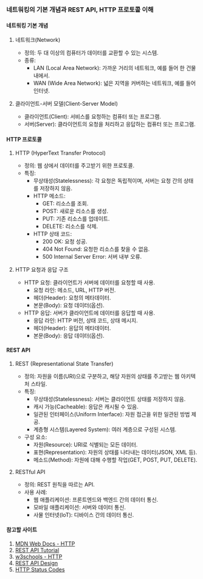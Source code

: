 ### 네트워킹의 기본 개념과 REST API, HTTP 프로토콜 이해

#### 네트워킹 기본 개념

1. 네트워크(Network)
    - 정의: 두 대 이상의 컴퓨터가 데이터를 교환할 수 있는 시스템.
    - 종류:
        - LAN (Local Area Network): 가까운 거리의 네트워크, 예를 들어 한 건물 내에서.
        - WAN (Wide Area Network): 넓은 지역을 커버하는 네트워크, 예를 들어 인터넷.

2. 클라이언트-서버 모델(Client-Server Model)
    - 클라이언트(Client): 서비스를 요청하는 컴퓨터 또는 프로그램.
    - 서버(Server): 클라이언트의 요청을 처리하고 응답하는 컴퓨터 또는 프로그램.

#### HTTP 프로토콜

1. HTTP (HyperText Transfer Protocol)
    - 정의: 웹 상에서 데이터를 주고받기 위한 프로토콜.
    - 특징:
        - 무상태성(Statelessness): 각 요청은 독립적이며, 서버는 요청 간의 상태를 저장하지 않음.
        - HTTP 메소드:
            - GET: 리소스를 조회.
            - POST: 새로운 리소스를 생성.
            - PUT: 기존 리소스를 업데이트.
            - DELETE: 리소스를 삭제.
        - HTTP 상태 코드:
            - 200 OK: 요청 성공.
            - 404 Not Found: 요청한 리소스를 찾을 수 없음.
            - 500 Internal Server Error: 서버 내부 오류.

2. HTTP 요청과 응답 구조
    - HTTP 요청: 클라이언트가 서버에 데이터를 요청할 때 사용.
        - 요청 라인: 메소드, URL, HTTP 버전.
        - 헤더(Header): 요청의 메타데이터.
        - 본문(Body): 요청 데이터(옵션).
    - HTTP 응답: 서버가 클라이언트에 데이터를 응답할 때 사용.
        - 응답 라인: HTTP 버전, 상태 코드, 상태 메시지.
        - 헤더(Header): 응답의 메타데이터.
        - 본문(Body): 응답 데이터(옵션).

#### REST API

1. REST (Representational State Transfer)
    - 정의: 자원을 이름(URI)으로 구분하고, 해당 자원의 상태를 주고받는 웹 아키텍처 스타일.
    - 특징:
        - 무상태성(Statelessness): 서버는 클라이언트 상태를 저장하지 않음.
        - 캐시 가능(Cacheable): 응답은 캐시될 수 있음.
        - 일관된 인터페이스(Uniform Interface): 자원 접근을 위한 일관된 방법 제공.
        - 계층형 시스템(Layered System): 여러 계층으로 구성된 시스템.
    - 구성 요소:
        - 자원(Resource): URI로 식별되는 모든 데이터.
        - 표현(Representation): 자원의 상태를 나타내는 데이터(JSON, XML 등).
        - 메소드(Method): 자원에 대해 수행할 작업(GET, POST, PUT, DELETE).

2. RESTful API
    - 정의: REST 원칙을 따르는 API.
    - 사용 사례:
        - 웹 애플리케이션: 프론트엔드와 백엔드 간의 데이터 통신.
        - 모바일 애플리케이션: 서버와 데이터 통신.
        - 사물 인터넷(IoT): 디바이스 간의 데이터 통신.

#### 참고할 사이트

1. [MDN Web Docs - HTTP](https://developer.mozilla.org/en-US/docs/Web/HTTP)
2. [REST API Tutorial](https://restfulapi.net/)
3. [w3schools - HTTP](https://www.w3schools.com/tags/ref_httpmethods.asp)
4. [REST API Design](https://www.vinaysahni.com/best-practices-for-a-pragmatic-restful-api)
5. [HTTP Status Codes](https://www.restapitutorial.com/httpstatuscodes.html)